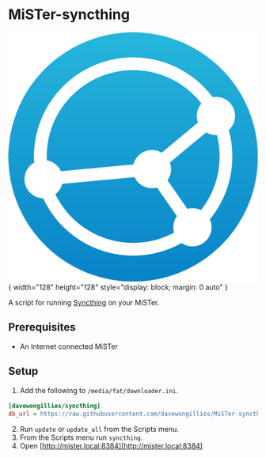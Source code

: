 # MiSTer-syncthing

![Syncthing logo](./.github/syncthing_logo.png){ width="128" height="128" style="display: block; margin: 0 auto" }

A script for running [Syncthing](https://syncthing.net/) on your MiSTer.

## Prerequisites

* An Internet connected MiSTer

## Setup

1. Add the following to `/media/fat/downloader.ini`.

```ini
[davewongillies/syncthing]
db_url = https://raw.githubusercontent.com/davewongillies/MiSTer-syncthing/db/db.json.zip
```

2. Run `update` or `update_all` from the Scripts menu.
3. From the Scripts menu run `syncthing`.
4. Open [http://mister.local:8384](http://mister.local:8384)
